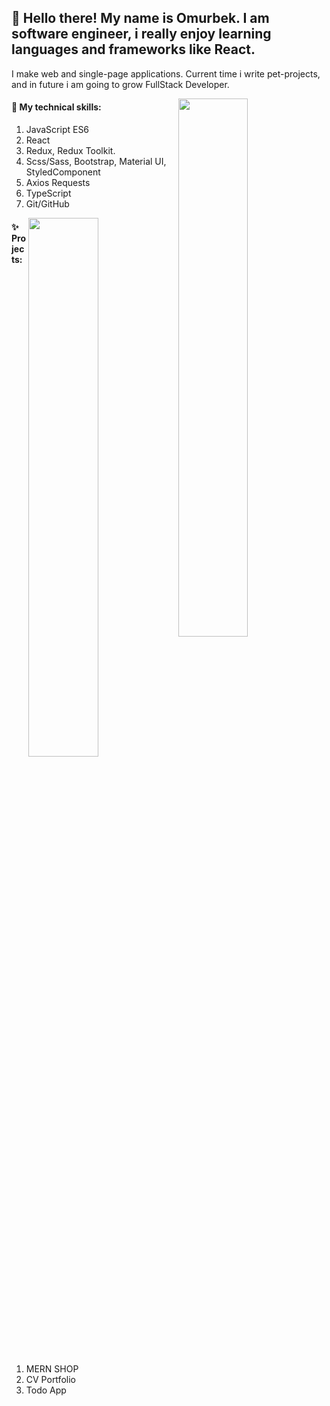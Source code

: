## 👋 Hello there! My name is Omurbek. I am software engineer, i really enjoy learning languages and frameworks like React.

I make web and single-page applications. Current time i write pet-projects, and in future i am going to grow FullStack Developer.

<img align="right" width="47%" src="https://github-readme-stats.vercel.app/api/top-langs/?username=omurbekarykbaev&layout=compact" />

#### 🔭 My technical skills:

1. JavaScript ES6
2. React
3. Redux, Redux Toolkit.
4. Scss/Sass, Bootstrap, Material UI, StyledComponent
5. Axios Requests
6. TypeScript
7. Git/GitHub

<img  align="right"  width="47%" src="https://github-readme-stats.vercel.app/api?username=omurbekarykbaev&show_icons=true&count_private=true" />

#### ✨ Projects:

1. MERN SHOP
2. CV Portfolio
3. Todo App
